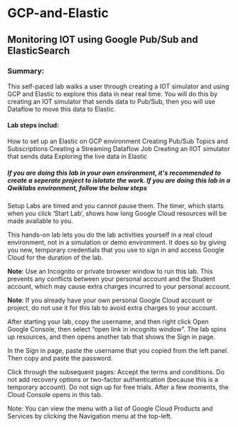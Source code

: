 # GCP-and-Elastic
## Monitoring IOT using Google Pub/Sub and ElasticSearch
### Summary: 
  This self-paced lab walks a user through creating a IOT simulator and using GCP and Elastic to explore this data in near real time. You will do this by creating an IOT simulator that sends data to Pub/Sub, then you will use Dataflow to move this data to Elastic.

#### Lab steps includ:
  How to set up an Elastic on GCP environment
  Creating Pub/Sub Topics and Subscriptions
  Creating a Streaming Dataflow Job
  Creating an IIOT simulator that sends data
  Exploring the live data in Elastic

##### If you are doing this lab in your own environment, it's recommended to create a seperate project to islotate the work. If you are doing this lab in a Qwiklabs environment, follow the below steps

Setup
  Labs are timed and you cannot pause them. The timer, which starts when you click ‘Start Lab’, shows how long Google Cloud resources will be made available to you.

  This hands-on lab lets you do the lab activities yourself in a real cloud environment, not in a simulation or demo environment. It does so by giving you new, temporary credentials that you use to sign in and access Google Cloud for the duration of the lab.

  **Note**: Use an Incognito or private browser window to run this lab. This prevents any conflicts between your personal account and the Student account, which may cause extra charges incurred to your personal account.

**Note**: If you already have your own personal Google Cloud account or project, do not use it for this lab to avoid extra charges to your account.

After starting your lab, copy the username, and then right click Open Google Console, then select “open link in incognito window”. The lab spins up resources, and then opens another tab that shows the Sign in page.

In the Sign in page, paste the username that you copied from the left panel. Then copy and paste the password.

Click through the subsequent pages:
  Accept the terms and conditions.
  Do not add recovery options or two-factor authentication (because this is a temporary account).
  Do not sign up for free trials.
  After a few moments, the Cloud Console opens in this tab.

Note: You can view the menu with a list of Google Cloud Products and Services by clicking the Navigation menu at the top-left.

